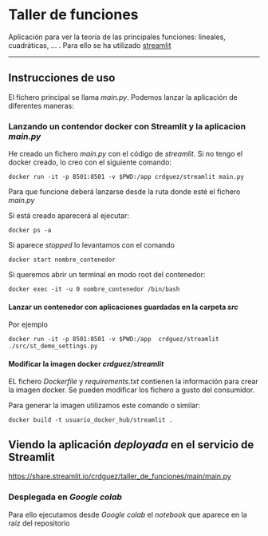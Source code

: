 # Taller de funciones

Aplicación para ver la teoría de las principales funciones: lineales, cuadráticas, ... . Para ello se ha utilizado [streamlit](https://www.streamlit.io/)

---

## Instrucciones de uso

El fichero principal se llama *main.py*. Podemos lanzar la aplicación de diferentes maneras:

### Lanzando un contendor docker con Streamlit y la aplicacion *main.py*

He creado un fichero *main.py* con el código de *streamlit*. Si no tengo el docker creado, lo creo con el siguiente comando:

```
docker run -it -p 8501:8501 -v $PWD:/app crdguez/streamlit main.py
```

Para que funcione deberá lanzarse desde la ruta donde esté el fichero *main.py*

Si está creado aparecerá al ejecutar:

```
docker ps -a
```

Si aparece *stopped* lo levantamos con el comando

```
docker start nombre_contenedor
```
Si queremos abrir un terminal en modo root del contenedor:

```
docker exec -it -u 0 nombre_contenedor /bin/bash
```

#### Lanzar un contenedor con aplicaciones guardadas en la carpeta *src*

Por ejemplo

```
docker run -it -p 8501:8501 -v $PWD:/app  crdguez/streamlit ./src/st_demo_settings.py
```



#### Modificar la imagen docker *crdguez/streamlit*

EL fichero *Dockerfile* y *requirements.txt* contienen la información para crear la imagen docker. Se pueden modificar los fichero a gusto del consumidor.

Para generar la imagen utilizamos este comando o similar:

```
docker build -t usuario_docker_hub/streamlit .
```

## Viendo la aplicación *deployada* en el servicio de Streamlit

https://share.streamlit.io/crdguez/taller_de_funciones/main/main.py

### Desplegada en *Google colab*

Para ello ejecutamos desde *Google colab* el *notebook* que aparece en la raíz del repositorio
